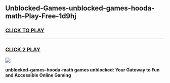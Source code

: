 
## Unblocked-Games-unblocked-games-hooda-math-Play-Free-1d9hj
<h3>
<a href="https://premium76.site?title=unblocked-games-hooda-math&ref=19M">CLICK TO PLAY</a></h3>
<hr>

<h3>
<a href="https://premium76.site?title=unblocked-games-hooda-math&ref=19M">CLICK 2 PLAY</a>
  
</h3>

<a href="https://premium76.site?title=unblocked-games-hooda-math&ref=19M"><img src="https://clearcache.store/games.png"></a>


**unblocked-games-hooda-math games unblocked: Your Gateway to Fun and Accessible Online Gaming**
